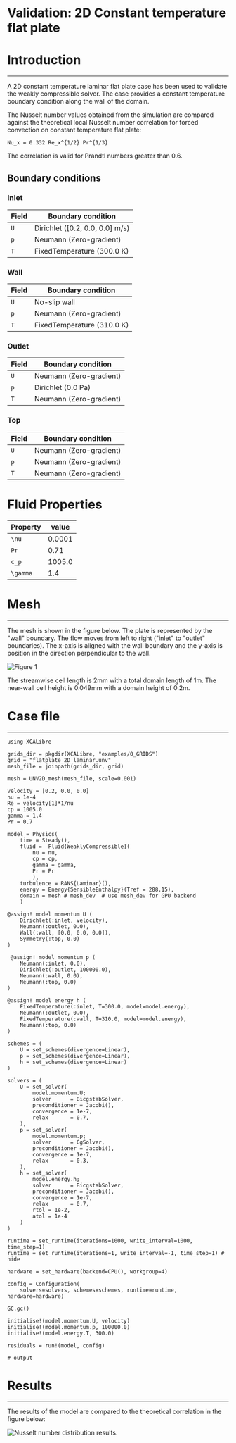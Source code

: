 # Validation: 2D Constant temperature flat plate

# Introduction
---
A 2D constant temperature laminar flat plate case has been used to validate the weakly 
compressible solver. The case provides a constant temperature boundary condition along the 
wall of the domain. 

The Nusselt number values obtained from the simulation are compared against the theoretical local Nusselt number correlation 
for forced convection on constant temperature flat plate:

``Nu_x = 0.332 Re_x^{1/2} Pr^{1/3}``

The correlation is valid for Prandtl numbers greater than 0.6.

## Boundary conditions

### Inlet


| Field | Boundary condition      |
| -------  | ---------- |
| ``U``   |  Dirichlet ([0.2, 0.0, 0.0] m/s)   |
| ``p``   |  Neumann (Zero-gradient)      |
| ``T ``  |  FixedTemperature (300.0 K)    |

### Wall


| Field | Boundary condition      |
| -------  | ---------- |
| ``U``   |  No-slip wall   |
| ``p``   |  Neumann (Zero-gradient)      |
| ``T ``  |  FixedTemperature (310.0 K)    |

### Outlet


| Field | Boundary condition      |
| -------  | ---------- |
| ``U``   |  Neumann (Zero-gradient)   |
| ``p``   |  Dirichlet (0.0 Pa)     |
| ``T ``  |  Neumann (Zero-gradient)    |

### Top


| Field | Boundary condition      |
| -------  | ---------- |
| ``U``   |  Neumann (Zero-gradient)   |
| ``p``   |  Neumann (Zero-gradient)     |
| ``T ``  |  Neumann (Zero-gradient)    |


# Fluid Properties


| Property | value      |
| -------  | ---------- |
| ``\nu``   |  0.0001    |
| ``Pr``   |  0.71      |
| ``c_p``  |  1005.0    |
| ``\gamma`` | 1.4      |



# Mesh
---

The mesh is shown in the figure below. The plate is represented by the "wall" boundary. The flow moves from left to right ("inlet" to "outlet" boundaries). The x-axis is aligned with the wall boundary and the y-axis is position in the direction perpendicular to the wall.


![Figure 1](figures/03/mesh.png)

The streamwise cell length is 2mm with a total domain length of 1m. The near-wall cell height is 0.049mm with a domain height of 0.2m.


# Case file
---

```jldoctest;  filter = r".*"s => s"", output = false
using XCALibre

grids_dir = pkgdir(XCALibre, "examples/0_GRIDS")
grid = "flatplate_2D_laminar.unv"
mesh_file = joinpath(grids_dir, grid)

mesh = UNV2D_mesh(mesh_file, scale=0.001)

velocity = [0.2, 0.0, 0.0]
nu = 1e-4
Re = velocity[1]*1/nu
cp = 1005.0
gamma = 1.4
Pr = 0.7

model = Physics(
    time = Steady(),
    fluid =  Fluid{WeaklyCompressible}(
        nu = nu,
        cp = cp,
        gamma = gamma,
        Pr = Pr
        ),
    turbulence = RANS{Laminar}(),
    energy = Energy{SensibleEnthalpy}(Tref = 288.15),
    domain = mesh # mesh_dev  # use mesh_dev for GPU backend
    )

@assign! model momentum U (
    Dirichlet(:inlet, velocity),
    Neumann(:outlet, 0.0),
    Wall(:wall, [0.0, 0.0, 0.0]),
    Symmetry(:top, 0.0)
)

 @assign! model momentum p (
    Neumann(:inlet, 0.0),
    Dirichlet(:outlet, 100000.0),
    Neumann(:wall, 0.0),
    Neumann(:top, 0.0)
)

@assign! model energy h (
    FixedTemperature(:inlet, T=300.0, model=model.energy),
    Neumann(:outlet, 0.0),
    FixedTemperature(:wall, T=310.0, model=model.energy),
    Neumann(:top, 0.0)
)

schemes = (
    U = set_schemes(divergence=Linear),
    p = set_schemes(divergence=Linear),
    h = set_schemes(divergence=Linear)
)

solvers = (
    U = set_solver(
        model.momentum.U;
        solver      = BicgstabSolver,
        preconditioner = Jacobi(),
        convergence = 1e-7,
        relax       = 0.7,
    ),
    p = set_solver(
        model.momentum.p;
        solver      = CgSolver,
        preconditioner = Jacobi(),
        convergence = 1e-7,
        relax       = 0.3,
    ),
    h = set_solver(
        model.energy.h;
        solver      = BicgstabSolver,
        preconditioner = Jacobi(),
        convergence = 1e-7,
        relax       = 0.7,
        rtol = 1e-2,
        atol = 1e-4
    )
)

runtime = set_runtime(iterations=1000, write_interval=1000, time_step=1)
runtime = set_runtime(iterations=1, write_interval=-1, time_step=1) # hide

hardware = set_hardware(backend=CPU(), workgroup=4)

config = Configuration(
    solvers=solvers, schemes=schemes, runtime=runtime, hardware=hardware)

GC.gc()

initialise!(model.momentum.U, velocity)
initialise!(model.momentum.p, 100000.0)
initialise!(model.energy.T, 300.0)

residuals = run!(model, config)

# output

```

# Results
---

The results of the model are compared to the theoretical correlation in the figure below:

![Nusselt number distribution results.](figures/03/Nusselt_const_temp_lam_plate.png)
